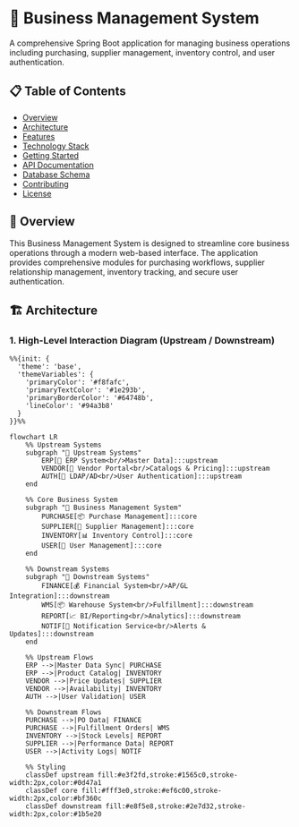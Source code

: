 # 🏢 Business Management System

A comprehensive Spring Boot application for managing business operations including purchasing, supplier management, inventory control, and user authentication.

## 📋 Table of Contents

- [Overview](#overview)
- [Architecture](#architecture)
- [Features](#features)
- [Technology Stack](#technology-stack)
- [Getting Started](#getting-started)
- [API Documentation](#api-documentation)
- [Database Schema](#database-schema)
- [Contributing](#contributing)
- [License](#license)

## 🎯 Overview

This Business Management System is designed to streamline core business operations through a modern web-based interface. The application provides comprehensive modules for purchasing workflows, supplier relationship management, inventory tracking, and secure user authentication.

## 🏗️ Architecture

### 1. High-Level Interaction Diagram (Upstream / Downstream)

```mermaid
%%{init: {
  'theme': 'base',
  'themeVariables': {
    'primaryColor': '#f8fafc',
    'primaryTextColor': '#1e293b',
    'primaryBorderColor': '#64748b',
    'lineColor': '#94a3b8'
  }
}}%%

flowchart LR
    %% Upstream Systems
    subgraph "🔼 Upstream Systems"
        ERP[🏢 ERP System<br/>Master Data]:::upstream
        VENDOR[🏪 Vendor Portal<br/>Catalogs & Pricing]:::upstream
        AUTH[🔐 LDAP/AD<br/>User Authentication]:::upstream
    end

    %% Core Business System
    subgraph "🎯 Business Management System"
        PURCHASE[📦 Purchase Management]:::core
        SUPPLIER[🤝 Supplier Management]:::core
        INVENTORY[📊 Inventory Control]:::core
        USER[👤 User Management]:::core
    end

    %% Downstream Systems
    subgraph "🔽 Downstream Systems"
        FINANCE[💰 Financial System<br/>AP/GL Integration]:::downstream
        WMS[📦 Warehouse System<br/>Fulfillment]:::downstream
        REPORT[📈 BI/Reporting<br/>Analytics]:::downstream
        NOTIF[📧 Notification Service<br/>Alerts & Updates]:::downstream
    end

    %% Upstream Flows
    ERP -->|Master Data Sync| PURCHASE
    ERP -->|Product Catalog| INVENTORY
    VENDOR -->|Price Updates| SUPPLIER
    VENDOR -->|Availability| INVENTORY
    AUTH -->|User Validation| USER

    %% Downstream Flows
    PURCHASE -->|PO Data| FINANCE
    PURCHASE -->|Fulfillment Orders| WMS
    INVENTORY -->|Stock Levels| REPORT
    SUPPLIER -->|Performance Data| REPORT
    USER -->|Activity Logs| NOTIF

    %% Styling
    classDef upstream fill:#e3f2fd,stroke:#1565c0,stroke-width:2px,color:#0d47a1
    classDef core fill:#fff3e0,stroke:#ef6c00,stroke-width:2px,color:#bf360c
    classDef downstream fill:#e8f5e8,stroke:#2e7d32,stroke-width:2px,color:#1b5e20
